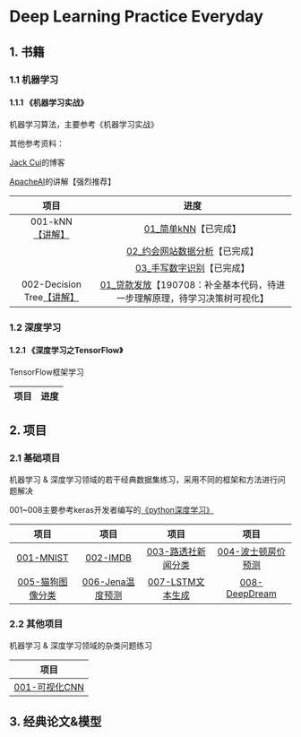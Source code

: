 # Deep Learning Practice Everyday

## 1. 书籍

### 1.1 机器学习

#### 1.1.1 《机器学习实战》

机器学习算法，主要参考《机器学习实战》

其他参考资料：

[Jack Cui](https://github.com/Jack-Cherish/Machine-Learning)的博客

[ApacheAI](https://github.com/apachecn/AiLearning#1%E6%9C%BA%E5%99%A8%E5%AD%A6%E4%B9%A0---%E5%9F%BA%E7%A1%80)的讲解【强烈推荐】

|项目|进度|
| :--: |:--: |
|001-kNN[【讲解】](https://github.com/apachecn/AiLearning/blob/master/docs/ml/2.k-%E8%BF%91%E9%82%BB%E7%AE%97%E6%B3%95.md)|[01_简单kNN](https://github.com/huuuuusy/Deep-Learning-Practice-Everyday/tree/master/DL-ML-Project/001-KNN/01_%E7%AE%80%E5%8D%95kNN)【已完成】|
||[02_约会网站数据分析](https://github.com/huuuuusy/Deep-Learning-Practice-Everyday/tree/master/DL-ML-Project/001-KNN/02_%E7%BA%A6%E4%BC%9A%E7%BD%91%E7%AB%99%E6%95%B0%E6%8D%AE%E5%88%86%E6%9E%90)【已完成】|
||[03_手写数字识别](https://github.com/huuuuusy/Deep-Learning-Practice-Everyday/tree/master/DL-ML-Project/001-KNN/03_%E6%89%8B%E5%86%99%E6%95%B0%E5%AD%97%E8%AF%86%E5%88%AB)【已完成】|
|002-Decision Tree[【讲解】](https://github.com/apachecn/AiLearning/blob/master/docs/ml/3.%E5%86%B3%E7%AD%96%E6%A0%91.md)|[01_贷款发放](https://github.com/huuuuusy/Deep-Learning-Practice-Everyday/tree/master/DL-ML-Project/002-Decision%20Tree/01_%E8%B4%B7%E6%AC%BE%E5%8F%91%E6%94%BE)【190708：补全基本代码，待进一步理解原理，待学习决策树可视化】|

### 1.2 深度学习

#### 1.2.1 《深度学习之TensorFlow》

TensorFlow框架学习

|项目|进度|
| :--: |:--: |

## 2. 项目

### 2.1 基础项目

机器学习 & 深度学习领域的若干经典数据集练习，采用不同的框架和方法进行问题解决

001~008主要参考keras开发者编写的[《python深度学习》](https://github.com/fchollet/deep-learning-with-python-notebooks)

|项目|项目|项目|项目|
| :--: |:--: |:--: |:--: |
|[001-MNIST](https://github.com/huuuuusy/Deep-Learning-Practice-Everyday/tree/master/DL-ML-Project/001-MNIST)|[002-IMDB](https://github.com/huuuuusy/Deep-Learning-Practice-Everyday/tree/master/DL-ML-Project/002-IMDB)|[003-路透社新闻分类](https://github.com/huuuuusy/Deep-Learning-Practice-Everyday/tree/master/DL-ML-Project/003-%E8%B7%AF%E9%80%8F%E7%A4%BE%E6%96%B0%E9%97%BB%E5%88%86%E7%B1%BB)|[004-波士顿房价预测](https://github.com/huuuuusy/Deep-Learning-Practice-Everyday/tree/master/DL-ML-Project/004-%E6%B3%A2%E5%A3%AB%E9%A1%BF%E6%88%BF%E4%BB%B7%E9%A2%84%E6%B5%8B)|
|[005-猫狗图像分类](https://github.com/huuuuusy/Deep-Learning-Practice-Everyday/tree/master/DL-ML-Project/005-%E7%8C%AB%E7%8B%97%E5%9B%BE%E5%83%8F%E5%88%86%E7%B1%BB)|[006-Jena温度预测](https://github.com/huuuuusy/Deep-Learning-Practice-Everyday/tree/master/DL-ML-Project/006-Jena%E6%B8%A9%E5%BA%A6%E9%A2%84%E6%B5%8B)|[007-LSTM文本生成](https://github.com/huuuuusy/Deep-Learning-Practice-Everyday/tree/master/DL-ML-Project/007-LSTM%E6%96%87%E6%9C%AC%E7%94%9F%E6%88%90)|[008-DeepDream](https://github.com/huuuuusy/Deep-Learning-Practice-Everyday/tree/master/DL-ML-Project/008-DeepDream)|

### 2.2 其他项目

机器学习 & 深度学习领域的杂类问题练习

|项目|
| :--: |
|[001-可视化CNN](https://github.com/huuuuusy/Deep-Learning-Practice-Everyday/tree/master/DL-ML-Project/001-%E5%8F%AF%E8%A7%86%E5%8C%96CNN)|

## 3. 经典论文&模型
